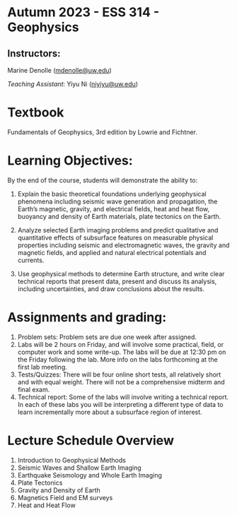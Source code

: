 # Autumn 2023 - ESS 314 - Geophysics


## Instructors:
Marine Denolle (mdenolle@uw.edu)

*Teaching Assistant*:
Yiyu Ni (niyiyu@uw.edu)


# Textbook
Fundamentals of Geophysics, 3rd edition by Lowrie and Fichtner. 
 
# Learning Objectives:
By the end of the course, students will demonstrate the ability to:
1. Explain the basic theoretical foundations underlying geophysical phenomena including seismic wave generation and propagation, the Earth’s magnetic, gravity, and electrical fields, heat and heat flow, buoyancy and density of Earth materials, plate tectonics on the Earth.

2. Analyze selected Earth imaging problems and predict qualitative and quantitative effects of subsurface features on measurable physical properties including seismic and electromagnetic waves, the gravity and magnetic fields, and applied and natural electrical potentials and currents.

3. Use geophysical methods to determine Earth structure, and write clear technical reports that present data, present and discuss its analysis, including uncertainties, and draw conclusions about the results.

 
# Assignments and grading:
1. Problem sets: Problem sets are due one week after assigned.
2. Labs will be 2 hours on Friday, and will involve some practical, field, or computer work and some write-up. The labs will be due at 12:30 pm on the Friday following the lab.  More info on the labs forthcoming at the first lab meeting.
3. Tests/Quizzes: There will be four online short tests, all relatively short and with equal weight. There will not be a comprehensive midterm and final exam.
4. Technical report: Some of the labs will involve writing a technical report. In each of these labs you will be interpreting a different type of data to learn incrementally more about a subsurface region of interest.


# Lecture Schedule Overview

1. Introduction to Geophysical Methods
2. Seismic Waves and Shallow Earth Imaging
3. Earthquake Seismology and Whole Earth Imaging
4. Plate Tectonics
5. Gravity and Density of Earth
6. Magnetics Field and EM surveys
7. Heat and Heat Flow

